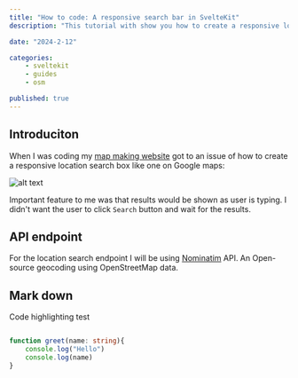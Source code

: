 ```yaml
---
title: "How to code: A responsive search bar in SvelteKit"
description: "This tutorial with show you how to create a responsive location search box fetching remote data in SvelteKit." 

date: "2024-2-12"

categories:
    - sveltekit
    - guides
    - osm

published: true
---
```


## Introduciton

When I was coding my <a href="https://maps.olek.site/" target="_blank">map making website</a> got to an issue of how to create a responsive location search box like one on Google maps:


![alt text](google_search_box.gif)

Important feature to me was that results would be shown as user is typing. I didn't want the user to click `Search` button and wait for the results.

## API endpoint

For the location search endpoint I will be using <a href="https://nominatim.org/" target="_blank">Nominatim</a> API. An Open-source geocoding using OpenStreetMap data.

## Mark down

Code highlighting test

```ts

function greet(name: string){
    console.log("Hello")
    console.log(name)
}

```